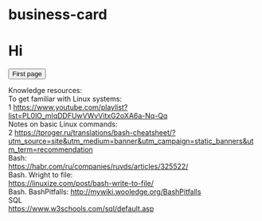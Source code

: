 # business-card
<h1>Hi</h1>

<form action="https://serhiivr.github.io/business-card/main.html" method="GET">
	<button type="submit" >First page</button>
</form>

Knowledge resources:
<br>
 To get familiar with Linux systems:
<br>
1 <a href="[url](https://www.youtube.com/playlist?list=PL0lO_mIqDDFUwVWvVitxG2oXA6a-Nq-Qq)">https://www.youtube.com/playlist?list=PL0lO_mIqDDFUwVWvVitxG2oXA6a-Nq-Qq</a>
<br>
 Notes on basic Linux commands:
<br>
2 <a href="[url](https://tproger.ru/translations/bash-cheatsheet/?utm_source=site&utm_medium=banner&utm_campaign=static_banners&utm_term=recommendation)">https://tproger.ru/translations/bash-cheatsheet/?utm_source=site&utm_medium=banner&utm_campaign=static_banners&utm_term=recommendation</a>
<br>
 Bash:
<br>
<a href="https://habr.com/ru/companies/ruvds/articles/325522/">https://habr.com/ru/companies/ruvds/articles/325522/</a>
<br>
Bash. Wright to file:<br>
<a href="https://linuxize.com/post/bash-write-to-file/">https://linuxize.com/post/bash-write-to-file/</a>
<br>
Bash. BashPitfalls:
<a href="http://mywiki.wooledge.org/BashPitfalls">http://mywiki.wooledge.org/BashPitfalls</a>
<br>
SQL<br>
<a href="https://www.w3schools.com/sql/default.asp">https://www.w3schools.com/sql/default.asp</a>

